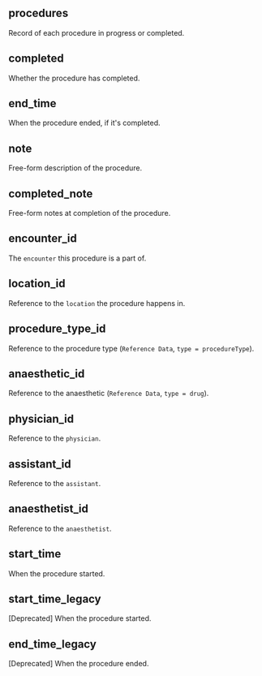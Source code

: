 ## procedures

Record of each procedure in progress or completed.

## completed

Whether the procedure has completed.

## end_time

When the procedure ended, if it's completed.

## note

Free-form description of the procedure.

## completed_note

Free-form notes at completion of the procedure.

## encounter_id

The `encounter` this procedure is a part of.

## location_id

Reference to the `location` the procedure happens in.

## procedure_type_id

Reference to the procedure type (`Reference Data`, `type = procedureType`).

## anaesthetic_id

Reference to the anaesthetic (`Reference Data`, `type = drug`).

## physician_id

Reference to the `physician`.

## assistant_id

Reference to the `assistant`.

## anaesthetist_id

Reference to the `anaesthetist`.

## start_time

When the procedure started.

## start_time_legacy

[Deprecated] When the procedure started.

## end_time_legacy

[Deprecated] When the procedure ended.

